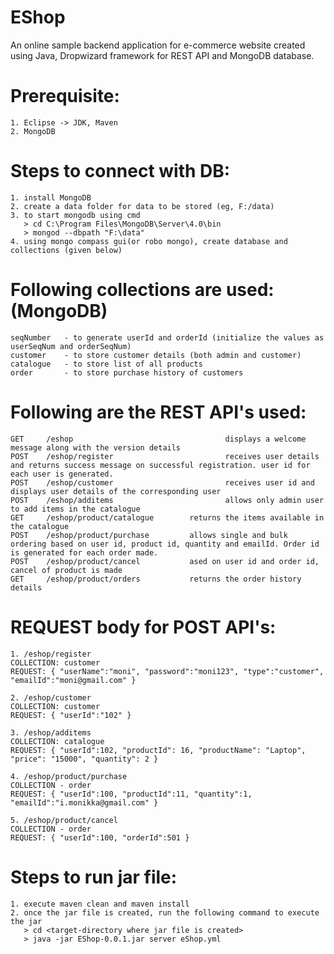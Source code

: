 # EShop
An online sample backend application for e-commerce website created using Java, Dropwizard framework for REST API and MongoDB database.

# Prerequisite:
    1. Eclipse -> JDK, Maven
    2. MongoDB

# Steps to connect with DB:
    1. install MongoDB
    2. create a data folder for data to be stored (eg, F:/data)
    3. to start mongodb using cmd
       > cd C:\Program Files\MongoDB\Server\4.0\bin
       > mongod --dbpath "F:\data"
    4. using mongo compass gui(or robo mongo), create database and collections (given below)

# Following collections are used: (MongoDB)

    seqNumber   - to generate userId and orderId (initialize the values as userSeqNum and orderSeqNum)
    customer    - to store customer details (both admin and customer)
    catalogue   - to store list of all products
    order       - to store purchase history of customers

# Following are the REST API's used:

    GET     /eshop                                  displays a welcome message along with the version details
	POST    /eshop/register                         receives user details and returns success message on successful registration. user id for each user is generated.
	POST    /eshop/customer                         receives user id and displays user details of the corresponding user
	POST    /eshop/additems                         allows only admin user to add items in the catalogue	
    GET     /eshop/product/catalogue		returns the items available in the catalogue
	POST    /eshop/product/purchase			allows single and bulk ordering based on user id, product id, quantity and emailId. Order id is generated for each order made.
    POST    /eshop/product/cancel			ased on user id and order id, cancel of product is made
	GET     /eshop/product/orders			returns the order history details
	
# REQUEST body for POST API's:

    1. /eshop/register
    COLLECTION: customer 
    REQUEST: { "userName":"moni", "password":"moni123", "type":"customer", "emailId":"moni@gmail.com" }

    2. /eshop/customer
    COLLECTION: customer
    REQUEST: { "userId":"102" }

    3. /eshop/additems
    COLLECTION: catalogue
    REQUEST: { "userId":102, "productId": 16, "productName": "Laptop", "price": "15000", "quantity": 2 }

    4. /eshop/product/purchase
    COLLECTION - order
    REQUEST: { "userId":100, "productId":11, "quantity":1, "emailId":"i.monikka@gmail.com" }

    5. /eshop/product/cancel
    COLLECTION - order
    REQUEST: { "userId":100, "orderId":501 }

# Steps to run jar file:
    1. execute maven clean and maven install
    2. once the jar file is created, run the following command to execute the jar
       > cd <target-directory where jar file is created>
       > java -jar EShop-0.0.1.jar server eShop.yml
